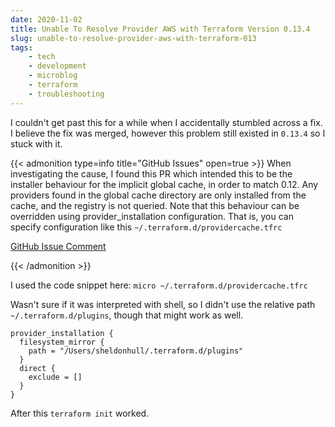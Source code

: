 ```yaml
---
date: 2020-11-02
title: Unable To Resolve Provider AWS with Terraform Version 0.13.4
slug: unable-to-resolve-provider-aws-with-terraform-013
tags:
    - tech
    - development
    - microblog
    - terraform
    - troubleshooting
---
```


I couldn't get past this for a while when I accidentally stumbled across a fix.
I believe the fix was merged, however this problem still existed in `0.13.4` so I stuck with it.

{{< admonition type=info title="GitHub Issues" open=true >}}
When investigating the cause, I found this PR which intended this to be the installer behaviour for the implicit global cache, in order to match 0.12. Any providers found in the global cache directory are only installed from the cache, and the registry is not queried.
Note that this behaviour can be overridden using provider_installation configuration.
That is, you can specify configuration like this `~/.terraform.d/providercache.tfrc`

[GitHub Issue Comment](https://github.com/hashicorp/terraform/issues/25985#issuecomment-680052845)

{{< /admonition >}}

I used the code snippet here: `micro ~/.terraform.d/providercache.tfrc`

Wasn't sure if it was interpreted with shell, so I didn't use the relative path `~/.terraform.d/plugins`, though that might work as well.

```hcl
provider_installation {
  filesystem_mirror {
    path = "/Users/sheldonhull/.terraform.d/plugins"
  }
  direct {
    exclude = []
  }
}
```

After this `terraform init` worked.

